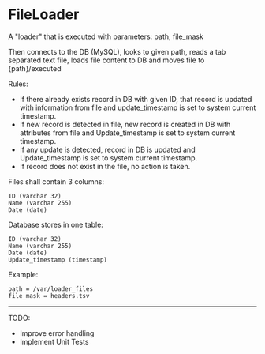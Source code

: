 # FileLoader

A "loader" that is executed with parameters: path, file_mask

Then connects to the DB (MySQL), looks to given path, reads a tab separated text file, loads file content to DB and moves file to {path}/executed

Rules:

- If there already exists record in DB with given ID, that record is updated with information from file and update_timestamp is set to system current timestamp.
- If new record is detected in file, new record is created in DB with attributes from file and Update_timestamp is set to system current timestamp.
- If any update is detected, record in DB is updated and Update_timestamp is set to system current timestamp.
- If record does not exist in the file, no action is taken.

Files shall contain 3 columns:

```
ID (varchar 32)
Name (varchar 255)
Date (date)
```

Database stores in one table:

```
ID (varchar 32)
Name (varchar 255)
Date (date)
Update_timestamp (timestamp)
```

Example:

```
path = /var/loader_files
file_mask = headers.tsv
```

----

TODO:

- Improve error handling
- Implement Unit Tests